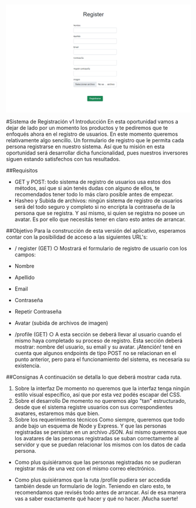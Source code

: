 <img src="public/images/thumb.png">

#Sistema de Registración v1
Introducción
En esta oportunidad vamos a dejar de lado por un momento los productos y te
pediremos que te enfoqués ahora en el registro de usuarios.
En este momento queremos relativamente algo sencillo. Un formulario de registro que
le permita cada persona registrarse en nuestro sistema.
Así que tu misión en esta oportunidad será desarrollar dicha funcionalidad, pues
nuestros inversores siguen estando satisfechos con tus resultados.
  
##Requisitos
- GET y POST: todo sistema de registro de usuarios usa estos dos métodos, así que si
aún tenés dudas con alguno de ellos, te recomendados tener todo lo más claro posible
antes de empezar.
- Hasheo y Subida de archivos: ningún sistema de registro de usuarios será del todo
seguro y completo si no encripta la contraseña de la persona que se registra. Y así
mismo, si quien se registra no posee un avatar. Es por ello que necesitás tener en claro
esto antes de arrancar.
  
##Objetivo
Para la construcción de esta versión del aplicativo, esperamos contar con la posibilidad
de acceso a las siguientes URL's:
  
  - / register (GET) ○ Mostrará el formulario de registro de usuario con los campos:
  - Nombre
  - Apellido
  - Email
  - Contraseña
  - Repetir Contraseña
  - Avatar (subida de archivos de imagen)
  
  - /profile (GET) ○ A esta sección se deberá llevar al usuario cuando el mismo haya
completado su proceso de registro. Esta sección deberá mostrar: nombre
del usuario, su email y su avatar.
¡Atención! tené en cuenta que algunos endpoints de tipo POST no se relacionan en el
punto anterior, pero para el funcionamiento del sistema, es necesaria su existencia.
  
##Consignas
A continuación se detalla lo que deberá mostrar cada ruta.
1. Sobre la interfaz
De momento no queremos que la interfaz tenga ningún estilo visual específico,
así que por esta vez podés escapar del CSS.
2. Sobre el desarrollo
De momento no queremos algo "tan" estructurado, desde que el sistema registre
usuarios con sus correspondientes avatares, estaremos más que bien.
3. Sobre los requerimientos técnicos
Como siempre, queremos que todo ande bajo un esquema de Node y Express. Y
que las personas registradas se persistan en un archivo JSON. Así mismo
queremos que los avatares de las personas registradas se suban correctamente
al servidor y que se puedan relacionar los mismos con los datos de cada
persona.

  - Como plus quisiéramos que las personas registradas no se pudieran
registrar más de una vez con el mismo correo electrónico.

  - Como plus quisiéramos que la ruta /profile pudiera ser accedida también
desde un formulario de login.
Teniendo en claro esto, te recomendamos que revisés todo antes de arrancar. Así de
esa manera vas a saber exactamente qué hacer y qué no hacer.
¡Mucha suerte!